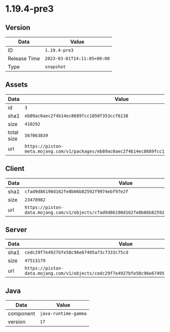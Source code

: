 # 1.19.4-pre3

## Version

|**Data**        | **Value**                 |
|----------------|-------------------------|
| ID   | ```1.19.4-pre3```   |
| Release Time   | ```2023-03-01T14:11:05+00:00```   |
| Type   | ```snapshot```   |

## Assets

|**Data**        | **Value**                 |
|----------------|-------------------------|
| id   | ```3```   |
| sha1   | ```eb89ac0aec2f4b14ec8689fcc1050f353ccf6138```   |
| size   | ```410292```   |
| total size  | ```567063839```  |
| url       | ```https://piston-meta.mojang.com/v1/packages/eb89ac0aec2f4b14ec8689fcc1050f353ccf6138/3.json``` |

## Client

|**Data**        | **Value**                 |
|----------------|-------------------------|
| sha1   | ```cfad9d86190d162fe8b06b82592f9974ebf97e2f```   |
| size   | ```23470982```   |
| url       | ```https://piston-data.mojang.com/v1/objects/cfad9d86190d162fe8b06b82592f9974ebf97e2f/client.jar``` |

## Server

|**Data**        | **Value**                 |
|----------------|-------------------------|
| sha1   | ```cedc29f7e4927bfe58c96e67495a73c7333c75cd```   |
| size   | ```47513179```   |
| url       | ```https://piston-data.mojang.com/v1/objects/cedc29f7e4927bfe58c96e67495a73c7333c75cd/server.jar``` |

## Java

|**Data**        | **Value**                 |
|----------------|-------------------------|
| component   | ```java-runtime-gamma```   |
| version   | ```17```   |